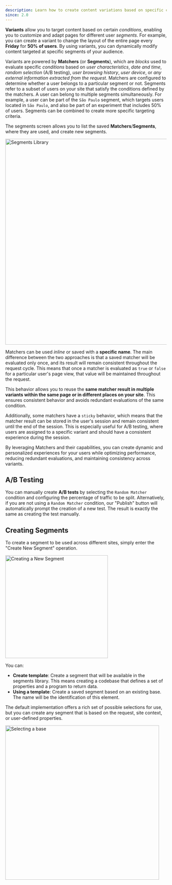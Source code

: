 ```yaml
---
description: Learn how to create content variations based on specific conditions
since: 2.0
---
```


**Variants** allow you to target content based on certain _conditions_, enabling
you to customize and adapt pages for different user _segments_. For example, you
can create a variant to change the layout of the entire page every **Friday**
for **50% of users**. By using variants, you can dynamically modify content
targeted at specific segments of your audience.

Variants are powered by **Matchers** (or **Segments**), which are _blocks_ used
to evaluate specific _conditions_ based on _user characteristics_, _date and
time_, _random selection_ (A/B testing), _user browsing history_, _user device_,
or _any external information extracted from the request_. Matchers are
configured to determine whether a user belongs to a particular segment or not.
Segments refer to a subset of users on your site that satisfy the conditions
defined by the matchers. A user can belong to multiple segments simultaneously.
For example, a user can be part of the `São Paulo` segment, which targets users
located in `São Paulo`, and also be part of an experiment that includes 50% of
users. Segments can be combined to create more specific targeting criteria.

The segments screen allows you to list the saved **Matchers**/**Segments**,
where they are used, and create new segments.

<img width="640" alt="Segments Library" src="/docs/cms-capabilities/segments/segments1.png">

Matchers can be used _inline_ or saved with a **specific name**. The main
difference between the two approaches is that a saved matcher will be evaluated
only once, and its result will remain consistent throughout the request cycle.
This means that once a matcher is evaluated as `true` or `false` for a
particular user's page view, that value will be maintained throughout the
request.

This behavior allows you to reuse the **same matcher result in multiple variants
within the same page or in different places on your site**. This ensures
consistent behavior and avoids redundant evaluations of the same condition.

Additionally, some matchers have a `sticky` behavior, which means that the
matcher result can be stored in the user's session and remain consistent until
the end of the session. This is especially useful for A/B testing, where users
are assigned to a specific variant and should have a consistent experience
during the session.

By leveraging Matchers and their capabilities, you can create dynamic and
personalized experiences for your users while optimizing performance, reducing
redundant evaluations, and maintaining consistency across variants.

## A/B Testing

You can manually create **A/B tests** by selecting the `Random Matcher`
condition and configuring the percentage of traffic to be split. Alternatively,
if you are not using a `Random Matcher` condition, our "Publish" button will
automatically prompt the creation of a new test. The result is exactly the same
as creating the test manually.

## Creating Segments

To create a segment to be used across different sites, simply enter the "Create
New Segment" operation.

<img width="320" alt="Creating a New Segment" src="/docs/cms-capabilities/segments/segments2.png">

You can:

- **Create template**: Create a segment that will be available in the segments
  library. This means creating a codebase that defines a set of properties and a
  program to return data.
- **Using a template**: Create a saved segment based on an existing base. The
  name will be the identification of this element.

The default implementation offers a rich set of possible selections for use, but
you can create any segment that is based on the request, site context, or
user-defined properties.

<img width="480" alt="Selecting a base" src="/docs/cms-capabilities/segments/segments3.png">
